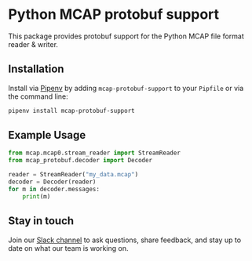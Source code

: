 # Python MCAP protobuf support

This package provides protobuf support for the Python MCAP file format reader &amp; writer.

## Installation

Install via [Pipenv](https://pipenv.pypa.io/en/latest/) by adding `mcap-protobuf-support` to your `Pipfile` or via the command line:

```bash
pipenv install mcap-protobuf-support
```

## Example Usage

```python
from mcap.mcap0.stream_reader import StreamReader
from mcap_protobuf.decoder import Decoder

reader = StreamReader("my_data.mcap")
decoder = Decoder(reader)
for m in decoder.messages:
    print(m)
```

## Stay in touch

Join our [Slack channel](https://foxglove.dev/join-slack) to ask questions, share feedback, and stay up to date on what our team is working on.
